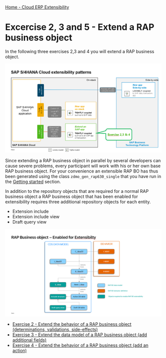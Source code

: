 [Home - Cloud ERP Extensibility](../../../../#exercises)

# Excercise 2, 3 and 5 - Extend a RAP business object

In the following three exercises 2,3 and 4 you will extend a RAP business object.  

![Scenario extend an SAP app](images/Scenario_Extend_SAP_App.png)   

Since extending a RAP business object in parallel by several developers can cause severe problems, every participant will work with his or her own base RAP business object. For your convenience an extensible RAP BO has thus been generated using the class `zdmo_gen_rap630_single` that you have run in the [Getting started](../ex0/README.md) section.

In addition to the repository objects that are required for a normal RAP business object a RAP business object that has been enabled for extensibility requires three additional repository objects for each entity.   

- Extension include  
- Extension include view   
- Draft query view
    
![A RAP BO enabled for extensibility](images/Extensibility_RAP_Business_Object_Enabled_For_Extensibility.png)   

   - [Exercise 2 - Extend the behavior of a RAP business object (determinations, validations, side-effects)](exercises/ex2/)
   - [Exercise 3 - Extend the data model of a RAP business object (add additional fields)](exercises/ex3/)
   - [Exercise 4 - Extend the behavior of a RAP business object (add an action)](exercises/ex4/)


